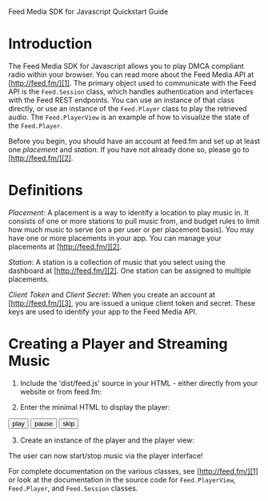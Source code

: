 Feed Media SDK for Javascript Quickstart Guide

Introduction
============

The Feed Media SDK for Javascript allows you to play DMCA compliant radio within your browser.
You can read more about the Feed Media API at [http://feed.fm/][1]. The primary object used
to communicate with the Feed API is the `Feed.Session` class, which handles authentication
and interfaces with the Feed REST endpoints. You can use an instance of that class directly,
or use an instance of the `Feed.Player` class to play the retrieved audio. The `Feed.PlayerView`
is an example of how to visualize the state of the `Feed.Player`.

Before you begin, you should have an account at feed.fm and set up at least one *placement*
and *station*. If you have not already done so, please go to [http://feed.fm/][2]. 

Definitions
===========

*Placement*: A placement is a way to identify a location to play music in. It consists of one or more stations to pull music from, and budget rules to limit how much music to serve (on a per user or per placement basis). You may have one or more placements in your app. You can manage your placements at [http://feed.fm/][2].

*Station*: A station is a collection of music that you select using the dashboard at [http://feed.fm/][2]. One station can be assigned to multiple placements.

*Client Token* and *Client Secret*: When you create an account at [http://feed.fm/][3], you are issued a unique client token and secret. These keys are used to identify your app to the Feed Media API.

Creating a Player and Streaming Music
=====================================

1) Include the 'dist/feed.js' source in your HTML - either directly from
your website or from feed.fm:

<script type='application/javascript' src='//feed.fm/js/feed.js'></script>

2) Enter the minimal HTML to display the player:

<div id="player-view">
  <div>
    <span class='position'></span> <span class='status'></span>
  </div>
  <button class="play-button">play</button>
  <button class="pause-button">pause</button>
  <button class="skip-button">skip</button>
</div>

3) Create an instance of the player and the player view:

<script>
  var player = new Feed.Player('your-token', 'your-secret');

  player.setPlacementId(your-placement-id);

  var playerView = new Feed.PlayerView(player, 'player-view');
</script>

The user can now start/stop music via the player interface!

For complete documentation on the various classes, see [http://feed.fm/][1]
or look at the documentation in the source code for `Feed.PlayerView`,
`Feed.Player`, and `Feed.Session` classes.

[1]: http://feed.fm/documentation
[2]: http://feed.fm/dashboard
[3]: http://feed.fm/
